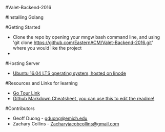 #Valet-Backend-2016

#Installing Golang


#Getting Started
 * Clone the repo by opening your mngw bash command line, and using 'git clone https://github.com/EasternACM/Valet-Backend-2016.git' where you would like the project
 * 
 
 
#Hosting Server
  * [Ubuntu 16.04 LTS operating system, hosted on linode](http://releases.ubuntu.com/16.04/)

#Resources and Links for learning
  * [Go Tour Link](https://tour.golang.org/)
  * [Github Markdown Cheatsheet, you can use this to edit the readme!](https://github.com/adam-p/markdown-here/wiki/Markdown-Cheatsheet)
  
#Contributors
  * Geoff Duong - gduong@emich.edu
  * Zachary Collins - Zacharyjacobcollins@gmail.com
